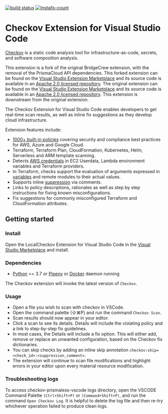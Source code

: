 [![build status](https://github.com/XargsUK/checkov-prismaless-vscode/workflows/build/badge.svg)](https://github.com/XargsUK/checkov-prismaless-vscode/actions?query=workflow%3Abuild)
[![Installs-count](https://vsmarketplacebadges.dev/installs-short/XargsUK.checkov-prismaless.png)](https://marketplace.visualstudio.com/items?itemName=XargsUK.checkov-prismaless)

# Checkov Extension for Visual Studio Code

[Checkov](https://github.com/bridgecrewio/checkov) is a static code analysis tool for infrastructure-as-code, secrets, and software composition analysis.

This extension is a fork of the original BridgeCrew extension, with the removal of the PrismaCloud API dependencies. This forked extension can be found on the [Visual Studio Extension Marketplace](https://marketplace.visualstudio.com/items?itemName=XargsUK.checkov-prismaless) and its source code is available in an [Apache 2.0 licensed repository](https://github.com/XargsUK/checkov-prismaless-vscode).  The original extension can be found on the [Visual Studio Extension Marketplace](https://marketplace.visualstudio.com/items?itemName=Bridgecrew.checkov) and its source code is available in an [Apache 2.0 licensed repository](https://github.com/bridgecrewio/checkov-vscode). This extension is downstream from the original extension. 

The Checkov Extension for Visual Studio Code enables developers to get real-time scan results, as well as inline fix suggestions as they develop cloud infrastructure.

Extension features include:

* [1000+ built-in policies](https://github.com/bridgecrewio/checkov/blob/master/docs/5.Policy%20Index/all.md) covering security and compliance best practices for AWS, Azure and Google Cloud.
* Terraform, Terraform Plan, CloudFormation, Kubernetes, Helm, Serverless and ARM template scanning.
* Detects [AWS credentials](https://github.com/bridgecrewio/checkov/blob/master/docs/2.Basics/Scanning%20Credentials%20and%20Secrets.md) in EC2 Userdata, Lambda environment variables and Terraform providers.
* In Terraform, checks support the evaluation of arguments expressed in [variables](https://github.com/bridgecrewio/checkov/blob/master/docs/2.Basics/Handling%20Variables.md) and remote modules to their actual values.
* Supports inline [suppression](https://github.com/bridgecrewio/checkov/blob/master/docs/2.Basics/Suppressing%20and%20Skipping%20Policies.md) via comments.
* Links to policy descriptions, rationales as well as step by step instructions for fixing known misconfigurations.
* Fix suggestions for commonly misconfigured Terraform and CloudFormation attributes.

## Getting started

### Install

Open the LocalCheckov Extension for Visual Studio Code in the [Visual Studio Marketplace](https://marketplace.visualstudio.com/items?itemName=XargsUK.checkov-prismaless) and install. 

### Dependencies

* [Python](https://www.python.org/downloads/) >= 3.7 or [Pipenv](https://docs.pipenv.org/) or [Docker](https://www.docker.com/products/docker-desktop) daemon running

The Checkov extension will invoke the latest version of ```Checkov```.


### Usage

* Open a file you wish to scan with checkov in VSCode.
* Open the command palette (⇧⌘P) and run the command `Checkov Scan`.
* Scan results should now appear in your editor.
* Click a scan to see its details. Details will include the violating policy and a link to step-by-step fix guidelines.
* In most cases, the Details will include a fix option. This will either add, remove or replace an unwanted configuration, based on the Checkov fix dictionaries.
* You can skip checks by adding an inline skip annotation ```checkov:skip=<check_id>:<suppression_comment>```.
* The extension will continue to scan file modifications and highlight errors in your editor upon every material resource modification.

### Troubleshooting logs

To access checkov-prismaless-vscode logs directory, open the VSCODE Command Palette `(Ctrl+Shift+P)` or `(Command+Shift+P)`, and run the command `Open Checkov Log`. It is helpful to delete the log file and then re-try whichever operation failed to produce clean logs.



